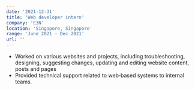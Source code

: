 ```yaml
---
date: '2021-12-31'
title: 'Web developer intern'
company: 'E3N'
location: 'Singapore, Singapore'
range: 'June 2021 - Dec 2021'
url: ''
---
```


- Worked on various websites and projects, including troubleshooting, designing, suggesting changes, updating and editing website content, posts and pages
- Provided technical support related to web‐based systems to internal teams.
